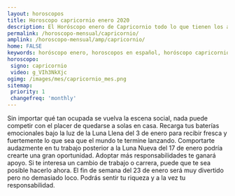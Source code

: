 ```yaml
---
layout: horoscopos
title: Horoscopo capricornio enero 2020
description: El Horóscopo enero de Capricornio todo lo que tienen los astros preparados para este mes, amor, trabajo, familia. Todo sobre astrologia, tarot, predicciones. Horoscopo gratis en español, predicciones y astrología.
permalink: /horoscopo-mensual/capricornio/
amplink: /horoscopo-mensual/amp/capricornio/
home: FALSE
keywords: horóscopo enero, horoscopos en español, horóscopo capricornio enero , horóscopo esperanza gracia, horoscop, horóscopos gratis, horoscopo capricornio, Tarot, Astrologia, Zodíaco, capricornio, horoscopo gratis, horoscopo del mes 
horoscopo:
 signo: capricornio
 video: g_VIh3NkXjc
ogimg: /images/mes/capricornio_mes.png
sitemap:
 priority: 1
 changefreq: 'monthly'
---
```



Sin importar qué tan ocupada se vuelva la escena social, nada puede competir con el placer de quedarse a solas en casa. Recarga tus baterías emocionales bajo la luz de la Luna Llena del 3 de enero para recibir fresca y fuertemente lo que sea que el mundo te termine lanzando. Comportarte audazmente en tu trabajo posterior a la Luna Nueva del 17 de enero podría crearte una gran oportunidad. Adoptar más responsabilidades te ganará apoyo. Si te interesa un cambio de trabajo o carrera, puede que te sea posible hacerlo ahora. El fin de semana del 23 de enero será muy divertido pero no demasiado loco. Podrás sentir tu riqueza y a la vez tu responsabilidad.  